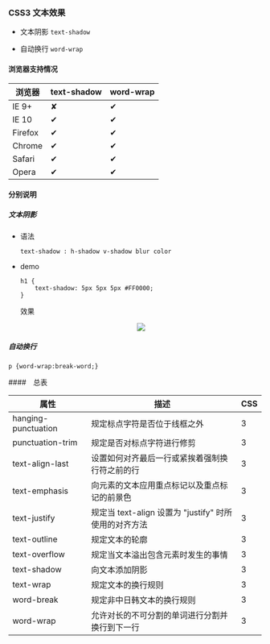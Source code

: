 
### CSS3 文本效果

- 文本阴影 `text-shadow`  

- 自动换行 `word-wrap`  


#### 浏览器支持情况

浏览器             |text-shadow|word-wrap
------------------|-------------|-----------|
IE 9+             |     ✘       |     ✔     |  
IE 10             |     ✔      |     ✔     |
Firefox           |     ✔      |     ✔     |       
Chrome            |     ✔      |     ✔     |        
Safari            |     ✔      |     ✔     |     
Opera             |     ✔      |     ✔     |  

#### 分别说明

##### 文本阴影

- 语法
 
  `text-shadow : h-shadow v-shadow blur color`
  
- demo
  
      h1 {
          text-shadow: 5px 5px 5px #FF0000;
      }
  
   效果
  
  <div align=center>
          <img src="http://www.w3school.com.cn/i/text_shadow_effect.gif">
  </div>

##### 自动换行

 `p {word-wrap:break-word;}`

####　总表

属性	  |描述	|CSS
------|-----|-----------------------------------
hanging-punctuation	|规定标点字符是否位于线框之外                          |3
punctuation-trim	|规定是否对标点字符进行修剪	                        |3
text-align-last	    |设置如何对齐最后一行或紧挨着强制换行符之前的行	        |3
text-emphasis	    |向元素的文本应用重点标记以及重点标记的前景色	        |3
text-justify	    |规定当 text-align 设置为 "justify" 时所使用的对齐方法	|3
text-outline	    |规定文本的轮廓	                                    |3
text-overflow	    |规定当文本溢出包含元素时发生的事情	                    |3
text-shadow	        |向文本添加阴影	                                    |3
text-wrap	        |规定文本的换行规则	                                |3
word-break	        |规定非中日韩文本的换行规则	                        |3
word-wrap	        |允许对长的不可分割的单词进行分割并换行到下一行	        |3
